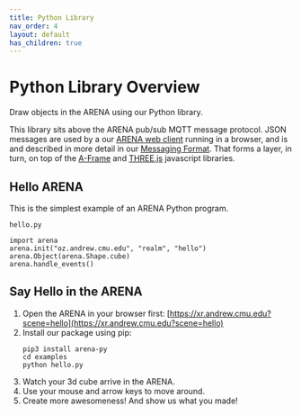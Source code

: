 ```yaml
---
title: Python Library
nav_order: 4
layout: default
has_children: true
---
```


# Python Library Overview

Draw objects in the ARENA using our Python library.

This library sits above the ARENA pub/sub MQTT message protocol. JSON messages are used by a our [ARENA web client](https://github.com/conix-center/ARENA-core) running in a browser, and is and described in more detail in our [Messaging Format](../messaging/index.md). That forms a layer, in turn, on top of the [A-Frame](https://aframe.io/) and [THREE.js](http://threejs.org/) javascript libraries.

## Hello ARENA

This is the simplest example of an ARENA Python program.

`hello.py`

```
import arena
arena.init("oz.andrew.cmu.edu", "realm", "hello")
arena.Object(arena.Shape.cube)
arena.handle_events()
```

## Say Hello in the ARENA

1. Open the ARENA in your browser first: [https://xr.andrew.cmu.edu?scene=hello](https://xr.andrew.cmu.edu?scene=hello)
1. Install our package using pip:
    ```
    pip3 install arena-py
    cd examples
    python hello.py
    ```
1. Watch your 3d cube arrive in the ARENA.
1. Use your mouse and arrow keys to move around.
1. Create more awesomeness! And show us what you made!
